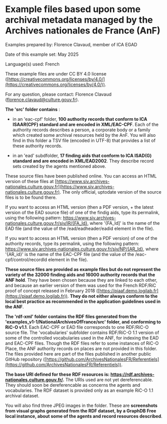 # Example files based upon some archival metadata managed by the Archives nationales de France (AnF)

Examples prepared by: Florence Clavaud, member of ICA EGAD

Date of this example set: May 2025

Language(s) used: French

These example files are under CC BY 4.0 license ([https://creativecommons.org/licenses/by/4.0/](https://creativecommons.org/licenses/by/4.0/)).

For any question, please contact: Florence Clavaud ([florence.clavaud@culture.gouv.fr](mailto:florence.clavaud@culture.gouv.fr)).

**The 'src' folder contains** :

- in an 'eac-cpf' folder, **100 authority records that conform to ICA ISAAR(CPF) standard and are encoded in XML/EAC-CPF**. Each of the authority records describes a person, a corporate body or a family which created some archival resources held by the AnF. You will also find in this folder a TSV file (encoded in UTF-8) that provides a list of these authority records.
 
- in an 'ead' subdfolder, **17 finding aids that conform to ICA ISAD(G) standard and are encoded in XML/EAD2002**. They describe record sets created by the agents mentioned above.

These source files have been published online. You can access an HTML version of these files at 
[https://www.siv.archives-nationales.culture.gouv.fr](https://www.siv.archives-nationales.culture.gouv.fr). The only official, uptodate version of the source files is to be found there.

If you want to access an HTML version (then a PDF version, + the latest version of the EAD source file) of one of the findig aids, type its permalink, using the following pattern:
https://www.siv.archives-nationales.culture.gouv.fr/siv/IR/{FA_Id}, where '{FA_Id]' is the name of the EAD file (and the value of the /ead/eadheader/eadid element in the file).

If you want to access an HTML version (then a PDF version) of one of the authority records, type its permalink, using the following pattern:
https://www.siv.archives-nationales.culture.gouv.fr/siv/NP/{AR_Id}, where '{AR_id}' is the name of the EAC-CPF file (and the value of the /eac-cpf/control/recordId element in the file).

**These source files are provided as example files but do not represent the variety of the 32000 finding aids and 16000 authority records that the ANF hold**. They have been chosen because they are linked to each other, and because an earlier version of them was used for the French RDF/RiC proof of concept released in February 2018 ([https://piaaf.demo.logilab.fr](https://piaaf.demo.logilab.fr)). **They do not either always conform to the local best practice as recommended in the application guidelines used in the ANF**.

**The 'rdf-xml' folder contains the RDF files generated from the  'examples_v1-1/NationalArchivesOfFrance/src' folder, and conforming to RiC-O v1.1**. Each EAC-CPF or EAD file corresponds to one RDF/RiC-O source file. 
The 'vocabularies' subfolder contains RDF/RiC-O 1.1 version of some of the controlled vocabularies used in the ANF, for indexing the EAD and EAC-CPF files. Though the RDF files refer to some instances of RiC-O Place, the ANF authority records on places are not provided in this folder. The files provided here are part of the files published in another public GitHub repository ([https://github.com/ArchivesNationalesFR/Referentiels](https://github.com/ArchivesNationalesFR/Referentiels)).

**The base URI defined for these RDF resources is: https://rdf.archives-nationales.culture.gouv.fr/.** The URIs used are not yet dereferencable. They should soon be dereferencable as concerns the agents and vocabularies. The RDF dataset is provided only as an example RiC-O 1.1 archival dataset.

You will also find three JPEG images in the folder. These are **screenshots from visual graphs generated from the RDF dataset, by a GraphDB Free local instance, about some of the agents and record resources described**.


